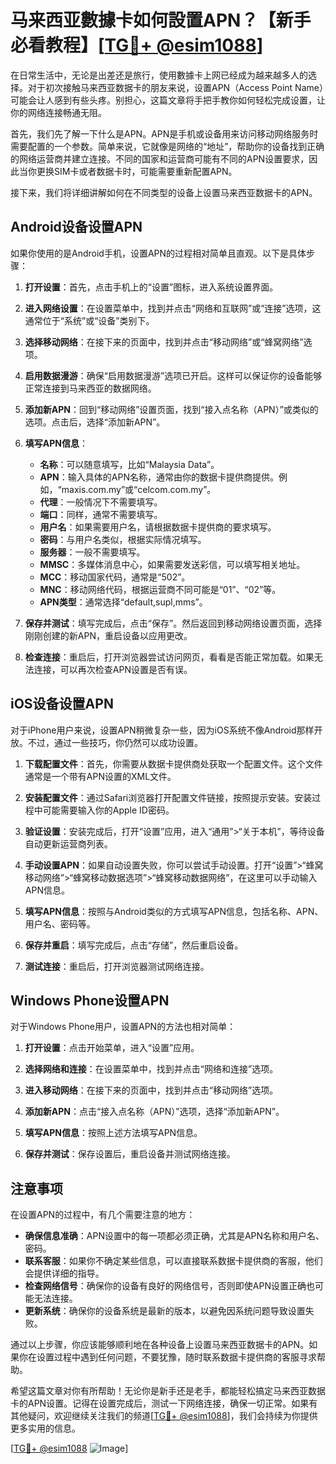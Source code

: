 # 马来西亚數據卡如何設置APN？【新手必看教程】[[TG💪+ @esim1088](https://t.me/s/esim1088)]

在日常生活中，无论是出差还是旅行，使用數據卡上网已经成为越来越多人的选择。对于初次接触马来西亚数据卡的朋友来说，设置APN（Access Point Name）可能会让人感到有些头疼。别担心，这篇文章将手把手教你如何轻松完成设置，让你的网络连接畅通无阻。

首先，我们先了解一下什么是APN。APN是手机或设备用来访问移动网络服务时需要配置的一个参数。简单来说，它就像是网络的“地址”，帮助你的设备找到正确的网络运营商并建立连接。不同的国家和运营商可能有不同的APN设置要求，因此当你更换SIM卡或者数据卡时，可能需要重新配置APN。

接下来，我们将详细讲解如何在不同类型的设备上设置马来西亚数据卡的APN。

## Android设备设置APN

如果你使用的是Android手机，设置APN的过程相对简单且直观。以下是具体步骤：

1. **打开设置**：首先，点击手机上的“设置”图标，进入系统设置界面。
   
2. **进入网络设置**：在设置菜单中，找到并点击“网络和互联网”或“连接”选项，这通常位于“系统”或“设备”类别下。

3. **选择移动网络**：在接下来的页面中，找到并点击“移动网络”或“蜂窝网络”选项。

4. **启用数据漫游**：确保“启用数据漫游”选项已开启。这样可以保证你的设备能够正常连接到马来西亚的数据网络。

5. **添加新APN**：回到“移动网络”设置页面，找到“接入点名称（APN）”或类似的选项。点击后，选择“添加新APN”。

6. **填写APN信息**：
   - **名称**：可以随意填写，比如“Malaysia Data”。
   - **APN**：输入具体的APN名称，通常由你的数据卡提供商提供。例如，“maxis.com.my”或“celcom.com.my”。
   - **代理**：一般情况下不需要填写。
   - **端口**：同样，通常不需要填写。
   - **用户名**：如果需要用户名，请根据数据卡提供商的要求填写。
   - **密码**：与用户名类似，根据实际情况填写。
   - **服务器**：一般不需要填写。
   - **MMSC**：多媒体消息中心，如果需要发送彩信，可以填写相关地址。
   - **MCC**：移动国家代码，通常是“502”。
   - **MNC**：移动网络代码，根据运营商不同可能是“01”、“02”等。
   - **APN类型**：通常选择“default,supl,mms”。

7. **保存并测试**：填写完成后，点击“保存”。然后返回到移动网络设置页面，选择刚刚创建的新APN，重启设备以应用更改。

8. **检查连接**：重启后，打开浏览器尝试访问网页，看看是否能正常加载。如果无法连接，可以再次检查APN设置是否有误。

## iOS设备设置APN

对于iPhone用户来说，设置APN稍微复杂一些，因为iOS系统不像Android那样开放。不过，通过一些技巧，你仍然可以成功设置。

1. **下载配置文件**：首先，你需要从数据卡提供商处获取一个配置文件。这个文件通常是一个带有APN设置的XML文件。

2. **安装配置文件**：通过Safari浏览器打开配置文件链接，按照提示安装。安装过程中可能需要输入你的Apple ID密码。

3. **验证设置**：安装完成后，打开“设置”应用，进入“通用”>“关于本机”，等待设备自动更新运营商列表。

4. **手动设置APN**：如果自动设置失败，你可以尝试手动设置。打开“设置”>“蜂窝移动网络”>“蜂窝移动数据选项”>“蜂窝移动数据网络”，在这里可以手动输入APN信息。

5. **填写APN信息**：按照与Android类似的方式填写APN信息，包括名称、APN、用户名、密码等。

6. **保存并重启**：填写完成后，点击“存储”，然后重启设备。

7. **测试连接**：重启后，打开浏览器测试网络连接。

## Windows Phone设置APN

对于Windows Phone用户，设置APN的方法也相对简单：

1. **打开设置**：点击开始菜单，进入“设置”应用。

2. **选择网络和连接**：在设置菜单中，找到并点击“网络和连接”选项。

3. **进入移动网络**：在接下来的页面中，找到并点击“移动网络”选项。

4. **添加新APN**：点击“接入点名称（APN）”选项，选择“添加新APN”。

5. **填写APN信息**：按照上述方法填写APN信息。

6. **保存并测试**：保存设置后，重启设备并测试网络连接。

## 注意事项

在设置APN的过程中，有几个需要注意的地方：

- **确保信息准确**：APN设置中的每一项都必须正确，尤其是APN名称和用户名、密码。
- **联系客服**：如果你不确定某些信息，可以直接联系数据卡提供商的客服，他们会提供详细的指导。
- **检查网络信号**：确保你的设备有良好的网络信号，否则即使APN设置正确也可能无法连接。
- **更新系统**：确保你的设备系统是最新的版本，以避免因系统问题导致设置失败。

通过以上步骤，你应该能够顺利地在各种设备上设置马来西亚数据卡的APN。如果你在设置过程中遇到任何问题，不要犹豫，随时联系数据卡提供商的客服寻求帮助。

希望这篇文章对你有所帮助！无论你是新手还是老手，都能轻松搞定马来西亚数据卡的APN设置。记得在设置完成后，测试一下网络连接，确保一切正常。如果有其他疑问，欢迎继续关注我们的频道[[TG💪+ @esim1088](https://t.me/s/esim1088)]，我们会持续为你提供更多实用的信息。

[[TG💪+ @esim1088](https://t.me/s/esim1088) ![Image](https://i.postimg.cc/4NQfJmqS/Snipaste-2025-05-13-00-14-12.png)]
